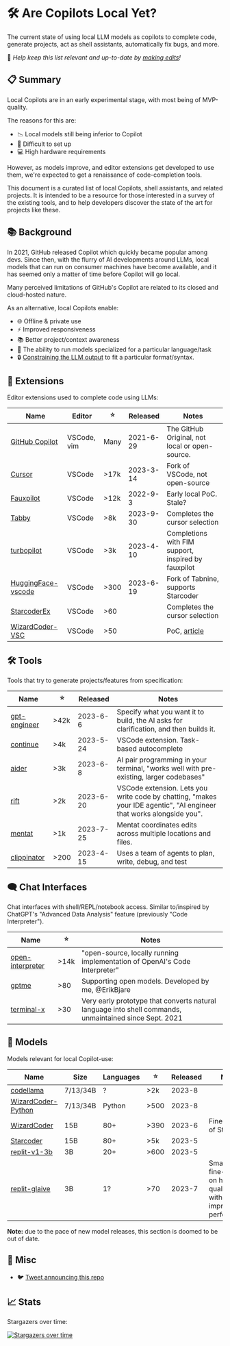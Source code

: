 # 🛠️ Are Copilots Local Yet?

The current state of using local LLM models as copilots to complete code, generate projects, act as shell assistants, automatically fix bugs, and more.

📝 *Help keep this list relevant and up-to-date by [making edits][edit]!*

[edit]: https://github.com/ErikBjare/are-copilots-local-yet/edit/master/README.md

## 📋 Summary

Local Copilots are in an early experimental stage, with most being of MVP-quality. 

The reasons for this are:

- 📉 Local models still being inferior to Copilot
- 🔧 Difficult to set up
- 💻 High hardware requirements

However, as models improve, and editor extensions get developed to use them, we're expected to get a renaissance of code-completion tools.

This document is a curated list of local Copilots, shell assistants, and related projects. It is intended to be a resource for those interested in a survey of the existing tools, and to help developers discover the state of the art for projects like these.

## 📚 Background

In 2021, GitHub released Copilot which quickly became popular among devs. Since then, with the flurry of AI developments around LLMs, local models that can run on consumer machines have become available, and it has seemed only a matter of time before Copilot will go local.

Many perceived limitations of GitHub's Copilot are related to its closed and cloud-hosted nature. 

As an alternative, local Copilots enable:

- 🌐 Offline & private use
- ⚡ Improved responsiveness
- 📚 Better project/context awareness
- 🎯 The ability to run models specialized for a particular language/task
- 🔒 [Constraining the LLM output](https://twitter.com/ErikBjare/status/1656731582001020928) to fit a particular format/syntax.

## 🧩 Extensions

Editor extensions used to complete code using LLMs:

| Name                            | Editor      | :star:  | Released  | Notes                                               |
| -------------                   | --------    | ------- | --------  | ---------                                           |
| [GitHub Copilot][copilot-vim]   | VSCode, vim | Many    | 2021-6-29 | The GitHub Original, not local or open-source.      |
| [Cursor][cursor]                | VSCode      | >17k    | 2023-3-14 | Fork of VSCode, not open-source                     |
| [Fauxpilot][fauxpilot]          | VSCode      | >12k    | 2022-9-3  | Early local PoC. Stale?                             |
| [Tabby][tabby]                  | VSCode      | >8k     | 2023-9-30 | Completes the cursor selection                      |
| [turbopilot][turbopilot]        | VSCode      | >3k     | 2023-4-10 | Completions with FIM support, inspired by fauxpilot |
| [HuggingFace-vscode][hf-vscode] | VSCode      | >300    | 2023-6-19 | Fork of Tabnine, supports Starcoder                 |
| [StarcoderEx][sc-ex]            | VSCode      | >60     |           | Completes the cursor selection                      |
| [WizardCoder-VSC][wc-vsc]       | VSCode      | >50     |           | PoC, [article][wc-vsc-blog]                         |

[copilot-vim]: https://github.com/github/copilot.vim
[cursor]: https://github.com/getcursor/cursor
[fauxpilot]: https://github.com/fauxpilot/fauxpilot
[tabby]: https://github.com/TabbyML/tabby
[hf-vscode]: https://github.com/huggingface/huggingface-vscode
[sc-ex]: https://github.com/Lisoveliy/StarCoderEx
[wc-vsc]: https://github.com/mzbac/wizardCoder-vsc
[wc-vsc-blog]: https://medium.com/@anchen.li/build-your-own-copliot-using-open-source-llm-ff9da556cb09
[turbopilot]: https://github.com/ravenscroftj/turbopilot

## 🛠️ Tools

Tools that try to generate projects/features from specification:

| Name                         | :star:  | Released  | Notes                                                                                                                |
| --------------               | ------- | --------- | -----                                                                                                                |
| [gpt-engineer][gpt-engineer] | >42k    | 2023-6-6  | Specify what you want it to build, the AI asks for clarification, and then builds it.                                |
| [continue][continue]         | >4k     | 2023-5-24 | VSCode extension. Task-based autocomplete                                                                            |
| [aider][aider]               | >3k     | 2023-6-8  | AI pair programming in your terminal, "works well with pre-existing, larger codebases"                               |
| [rift][rift]                 | >2k     | 2023-6-20 | VSCode extension. Lets you write code by chatting, "makes your IDE agentic", "AI engineer that works alongside you". |
| [mentat][mentat]             | >1k     | 2023-7-25 | Mentat coordinates edits across multiple locations and files.                                                        |
| [clippinator][clippinator]   | >200    | 2023-4-15 | Uses a team of agents to plan, write, debug, and test                                                                |

[gpt-engineer]: https://github.com/AntonOsika/gpt-engineer
[continue]: https://github.com/continuedev/continue
[rift]: https://github.com/morph-labs/rift
[mentat]: https://github.com/biobootloader/mentat
[clippinator]: https://github.com/ennucore/clippinator
[aider]: https://github.com/paul-gauthier/aider

## 🗨️ Chat Interfaces

Chat interfaces with shell/REPL/notebook access. 
Similar to/inspired by ChatGPT's "Advanced Data Analysis" feature (previously "Code Interpreter").

| Name                     | :star:  | Notes                                                                                                  |
| --------------           | ------- | ---------                                                                                              |
| [open-interpreter][oi]   | >14k    | "open-source, locally running implementation of OpenAI's Code Interpreter"                             |
| [gptme][gptme]           | >80     | Supporting open models. Developed by me, @ErikBjare                                                    |
| [terminal-x][terminal-x] | >30     | Very early prototype that converts natural language into shell commands, unmaintained since Sept. 2021 |

[oi]: https://github.com/KillianLucas/open-interpreter
[gptme]: https://github.com/ErikBjare/gptme
[terminal-x]: https://github.com/davidfant/terminal-x

## 🤖 Models


Models relevant for local Copilot-use:

| Name                            | Size       | Languages   | :star:  | Released   | Notes                                                                    |
| ------------------------------- | ---------- | ----------- | ------- | ---------- | -------                                                                  |
| [codellama][codellama]          | 7/13/34B   | ?           | >2k     | 2023-8     |                                                                          |
| [WizardCoder-Python][wc-py]     | 7/13/34B   | Python      | >500    | 2023-8     |                                                                          |
| [WizardCoder][wc-v1]            | 15B        | 80+         | >390    | 2023-6     | Fine-tuning of Starcoder                                                 |
| [Starcoder][starcoder]          | 15B        | 80+         | >5k     | 2023-5     |                                                                          |
| [replit-v1-3b][replit-v1]       | 3B         | 20+         | >600    | 2023-5     |                                                                          |
| [replit-glaive][replit-glaive]  | 3B         | 1?          | >70     | 2023-7     | Small model fine-tuned on high-quality data with impressive performance. |

[codellama]: https://github.com/facebookresearch/codellama
[starcoder]: https://github.com/bigcode-project/starcoder
[wc-py]: https://huggingface.co/WizardLM/WizardCoder-Python-34B-V1.0
[wc-v1]: https://huggingface.co/WizardLM/WizardCoder-15B-V1.0
[replit-v1]: https://huggingface.co/replit/replit-code-v1-3b
[replit-glaive]: https://huggingface.co/sahil2801/replit-code-instruct-glaive

**Note:** due to the pace of new model releases, this section is doomed to be out of date.

## 📰 Misc

- 🐦 [Tweet announcing this repo][announce]

[announce]: https://twitter.com/ErikBjare/status/1681616666600394753

## 📈 Stats

Stargazers over time:

[![Stargazers over time](https://starchart.cc/ErikBjare/are-copilots-local-yet.svg)](https://starchart.cc/ErikBjare/are-copilots-local-yet)
